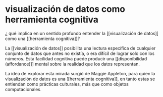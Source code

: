 # visualización de datos como herramienta cognitiva
¿ qué implica en un sentido profundo entender la [[visualización de datos]] como una [[herramienta cognitiva]]?

La [[visualización de datos]] posibilita una lectura específica de cualquier conjunto de datos que antes no existía, o era difícil de lograr solo con los números. Esta facilidad cognitiva puede producir una [[disponibilidad (affordance)]] mental sobre la realidad que los datos representan.

La idea de explorar esta mirada surgió de Maggie Appleton, para quien la visualización de datos es una [[herramienta cognitiva]], en tanto estas se entiendan como prácticas culturales, más que como objetos computacionales.
